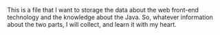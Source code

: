 This is a file that I want to storage the data about the web front-end technology and the knowledge about the Java.
So, whatever information about the two parts, I will collect, and learn it with my heart.
